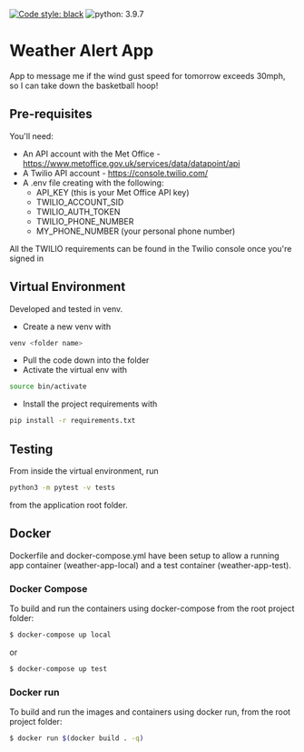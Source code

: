 [![Code style: black](https://img.shields.io/badge/code%20style-black-000000.svg)](https://github.com/psf/black)
![python: 3.9.7](https://img.shields.io/badge/python-3.9.7-blue.svg)

# Weather Alert App 

App to message me if the wind gust speed for tomorrow exceeds 30mph, so I can take down the basketball hoop!

## Pre-requisites

You'll need:

* An API account with the Met Office - https://www.metoffice.gov.uk/services/data/datapoint/api
* A Twilio API account - https://console.twilio.com/
* A .env file creating with the following:
    * API_KEY (this is your Met Office API key)
    * TWILIO_ACCOUNT_SID
    * TWILIO_AUTH_TOKEN
    * TWILIO_PHONE_NUMBER
    * MY_PHONE_NUMBER (your personal phone number)
    
All the TWILIO requirements can be found in the Twilio console once you're signed in

## Virtual Environment

Developed and tested in venv.  

* Create a new venv with 

```bash
venv <folder name>
```
* Pull the code down into the folder
* Activate the virtual env with 
```bash
source bin/activate
```
* Install the project requirements with 
```bash
pip install -r requirements.txt
```


## Testing

From inside the virtual environment, run

```bash
python3 -m pytest -v tests
```
from the application root folder.

## Docker
Dockerfile and docker-compose.yml have been setup to allow a running app container (weather-app-local) and a test container (weather-app-test).

### Docker Compose

To build and run the containers using docker-compose from the root project folder:
```bash
$ docker-compose up local
```
or 
```bash
$ docker-compose up test
```

### Docker run

To build and run the images and containers using docker run, from the root project folder:
```bash
$ docker run $(docker build . -q)
```